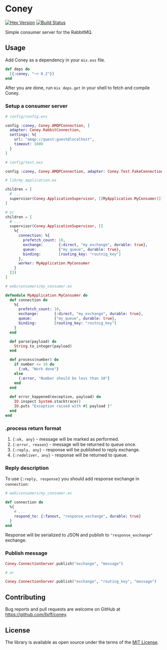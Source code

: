 # Coney

[![Hex Version](http://img.shields.io/hexpm/v/coney.svg)](https://hex.pm/packages/coney)
[![Build Status](https://travis-ci.org/llxff/coney.svg?branch=master)](https://travis-ci.org/llxff/coney)


Simple consumer server for the RabbitMQ.

## Usage

Add Coney as a dependency in your `mix.exs` file.

```elixir
def deps do
  [{:coney, "~> 0.2"}]
end
```

After you are done, run `mix deps.get` in your shell to fetch and compile Coney.

### Setup a consumer server

```elixir
# config/config.exs

config :coney, Coney.AMQPConnection, [
  adapter: Coney.RabbitConnection,
  settings: %{
    url: "amqp://guest:guest@localhost",
    timeout: 1000
  }
]

# config/test.exs

config :coney, Coney.AMQPConnection, adapter: Coney.Test.FakeConnection, settings: %{}

# lib/my_application.ex

children = [
  # ...
  supervisor(Coney.ApplicationSupervisor, [[MyApplication.MyConsumer]])
]

# or
children = [
  # ...
  supervisor(Coney.ApplicationSupervisor, [[
    %{
      connection: %{
        prefetch_count: 10,
        exchange:       {:direct, "my_exchange", durable: true},
        queue:          {"my_queue", durable: true},
        binding:        [routing_key: "routnig_key"]
      },
      worker: MyApplication.MyConsumer
    }
  ]])
]

# web/consumers/my_consumer.ex

defmodule MyApplication.MyConsumer do
  def connection do
    %{
      prefetch_count: 10,
      exchange:       {:direct, "my_exchange", durable: true},
      queue:          {"my_queue", durable: true},
      binding:        [routing_key: "routnig_key"]
    }
  end

  def parse(payload) do
    String.to_integer(payload)
  end

  def process(number) do
    if number <= 10 do
      {:ok, "Work done"}
    else
      {:error, "Number should be less than 10"}
    end
  end
  
  def error_happened(exception, payload) do
    IO.inspect System.stacktrace()
    IO.puts "Exception raised with #{ payload }"
  end
end
```


### .process return format

1. `{:ok, any}` - message will be marked as performed.
1. `{:error, reason}` - message will be returned to queue once.
1. `{:reply, any}` - response will be published to reply exchange.
1. `{:redeliver, any}` - response will be returned to queue.

### Reply description

To use `{:reply, response}` you should add response exchange in `connection`:

```elixir
# web/consumers/my_consumer.ex

def connection do
  %{
    # ...
    respond_to: {:fanout, "response_exchange", durable: true}
  }
end
```

Response will be serialized to JSON and publish to `"response_exchange"` exchange.

### Publish message

```elixir
Coney.ConnectionServer.publish("exchange", "message")

# or

Coney.ConnectionServer.publish("exchange", "routing_key", "message")
```

## Contributing

Bug reports and pull requests are welcome on GitHub at https://github.com/llxff/coney.

## License

The library is available as open source under the terms of the [MIT License](http://opensource.org/licenses/MIT).
